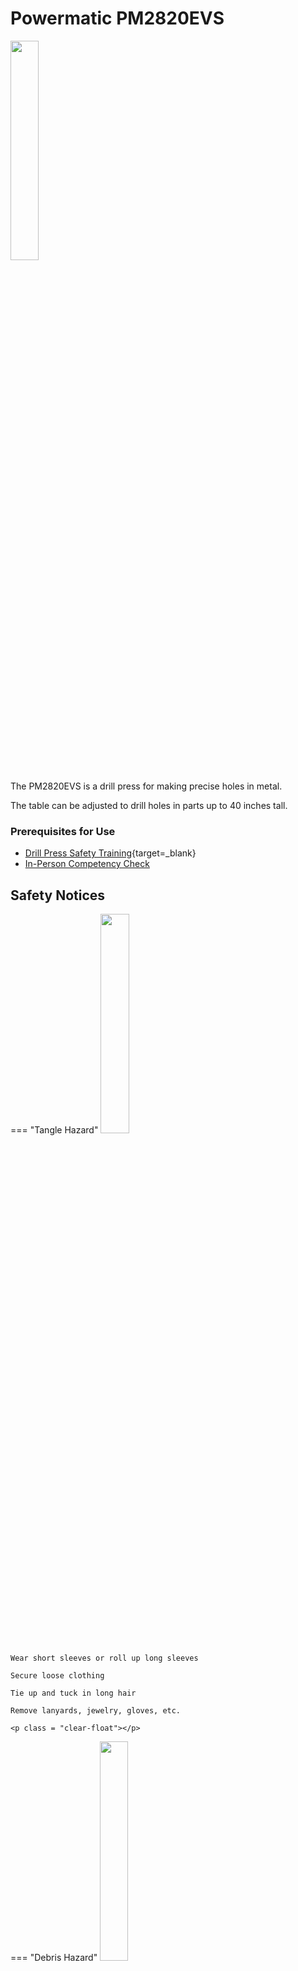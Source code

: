 # Powermatic PM2820EVS

<img src="..\assets\drill_press\drill_press.webp" class="image-float-right" width=30%>

The PM2820EVS is a drill press for making precise holes in metal.

The table can be adjusted to drill holes in parts up to 40 inches tall.

### Prerequisites for Use

* [Drill Press Safety Training](https://make.rit.edu/app/maker/training/8){target=_blank}
* [In-Person Competency Check](#in-person-competency-check)

<p class = "clear-float"></p>

## Safety Notices

=== "Tangle Hazard"
    <img src="..\assets\tangle_hazard.webp" class="image-float-right" width=30%>

    Wear short sleeves or roll up long sleeves

    Secure loose clothing

    Tie up and tuck in long hair

    Remove lanyards, jewelry, gloves, etc.

    <p class = "clear-float"></p>

=== "Debris Hazard"
    <img src="..\assets\debris_hazard.webp" class="image-float-right" width=30%>

    Wear safety glasses at all times

    Workpiece must be clamped to the table or fence at all times

    <p class = "clear-float"></p>

## Drilling Control
<img src="..\assets\drill_press\control.png" class="image-float-right" width=30%>

- (A) Main Switch
- (B) Safety Key
- (C) Power Indicator
- (D) Spindle Rotation ON
- (E) Spindle Rotation OFF
- (F) Laser Switch
- (G) LED Switch
- (H) Spindle Speed Dial and Readout
- (J) Hi-Lo Speed Selector
    - **Only change when machine is not on. Failure to do so may cause damage to the machine.**

Speeds below are a close approximation. Depending on material grade, drill wear, fixturing, these may need to be adjusted / deviated from.

<img src="..\assets\drill_press\speed_chart.png" class="image-float-left" width=50%>

<p class = "clear-float"></p>

## Adjusting the Table Height

<img src="..\assets\drill_press\table_adjust.webp" class="image-float-left" width=30%>

The table of the drill needs to be adjusted to accommodate your work, and/or to move the work closer to the drill. 

To adjust the table, first loosen the table lock (A). Then, the table crank (B) can be used to move the table up and down. 

With the lock loose, the table can also be rotated to position the part better.

When the table is in the right position, tighten the table lock (A) before drilling or securing your material.

<p class = "clear-float"></p>

## Adjusting Table Angle
<img src="..\assets\drill_press\table_angle_2.webp" class="image-float-right" width=30%>
<img src="..\assets\drill_press\table_angle_1.webp" class="image-float-right" width=30%>
To drill holes on an angle, the table can be tilted up to 45 degrees in either direction.

First, unlock the table tilt by loosening bolt (D) and handle (E). 

Tilt the table to the desired angle, as shown on the readout on top.

Re-tighten the bolt and handle.

Always check angle before you begin drilling!

<p class = "clear-float"></p>

## Inserting a Bit
<img src="..\assets\drill_press\chuck_image.webp" class="image-float-right" width=30%>

The chuck has 3 jaws that grip the drill bit. 

(If needed) open the chuck wider by using your hand to spin the top surface.

Insert the bit with 1/8" to 1/4" of the shank exposed out of the chuck.

Hand-tighten the chuck by spinning the top surface.

Insert the chuck key into one of the holes in the chuck, and tighten the chuck further.

Remove the chuck key and spin the drill by hand to ensure the tool is centered.

<p class = "clear-float"></p>

## In-Person Competency Check
<img src="..\assets\drill_press\drilling.webp" class="image-float-right" width=40%>
Once your material is secured and your tool loaded, you can start drilling.

Turn on the drill.

If using a vise or similar, hold it with your left hand. 

Place your right hand on the feed handle (right).

Move the feed handle towards you to drop the drill bit into the material, until it makes contact

“Peck drill” by moving the drill in a bit, then back out, to clear the chips as you go.

Apply steady pressure to the feed handle, significant force should not be required.

Once through, retract the drill fully before turning off.

**If the part begins to wobble, or the drill picks up the material, immediately power down the drill!**

<p class = "clear-float"></p>
